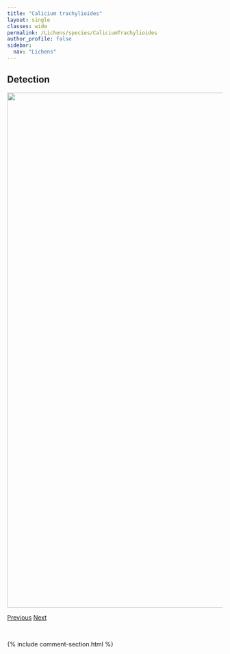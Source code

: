 ```yaml
---
title: "Calicium trachylioides"
layout: single
classes: wide
permalink: /Lichens/species/CaliciumTrachylioides
author_profile: false
sidebar:
  nav: "Lichens"
---
```


<h2>Detection</h2>

<a href="https://drive.google.com/uc?export=view&id=1c3cM1nGIEtsE9ma-fbSqh1zF9eED0wzJ">
<img src="https://drive.google.com/uc?export=view&id=1c3cM1nGIEtsE9ma-fbSqh1zF9eED0wzJ" height = "1200" width = "800">
</a>


<a href="/DevelopmentWebsite/Lichens/species/CaliciumTrabinellum" class="pagination--pager" title="Calicium trabinellum">Previous</a> <a href="/DevelopmentWebsite/Lichens/species/CaliciumViride" class="pagination--pager" title="Calicium viride">Next</a>

<p>&nbsp;</p>

{% include comment-section.html %}
